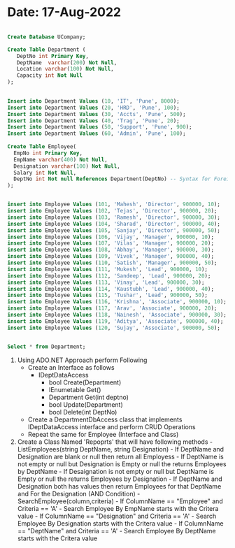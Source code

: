﻿# Date: 17-Aug-2022

```` sql

Create Database UCompany;

Create Table Department (
   DeptNo int Primary Key,
   DeptName  varchar(200) Not Null,
   Location varchar(100) Not Null,
   Capacity int Not Null 
);

 
Insert into Department Values (10, 'IT', 'Pune', 8000);
Insert into Department Values (20, 'HRD', 'Pune', 100);
Insert into Department Values (30, 'Accts', 'Pune', 500);
Insert into Department Values (40, 'Trag', 'Pune', 20);
Insert into Department Values (50, 'Support', 'Pune', 900);
Insert into Department Values (60, 'Admin', 'Pune', 100);
 
Create Table Employee(
  EmpNo int Primary Key,
  EmpName varchar(400) Not Null,
  Designation varchar(100) Not Null,
  Salary int Not Null,
  DeptNo int Not null References Department(DeptNo) -- Syntax for Foreign Key
);


insert into Employee Values (101, 'Mahesh', 'Director', 900000, 10);
insert into Employee Values (102, 'Tejas', 'Director', 900000, 20);
insert into Employee Values (103, 'Ramesh', 'Director', 900000, 30);
insert into Employee Values (104, 'Sharad', 'Director', 900000, 40);
insert into Employee Values (105, 'Sanjay', 'Director', 900000, 50);
insert into Employee Values (106, 'Vijay', 'Manager', 900000, 10);
insert into Employee Values (107, 'Vilas', 'Manager', 900000, 20);
insert into Employee Values (108, 'Abhay', 'Manager', 900000, 30);
insert into Employee Values (109, 'Vivek', 'Manager', 900000, 40);
insert into Employee Values (110, 'Satish', 'Manager', 900000, 50);
insert into Employee Values (111, 'Mukesh', 'Lead', 900000, 10);
insert into Employee Values (112, 'Sandeep', 'Lead', 900000, 20);
insert into Employee Values (113, 'Vinay', 'Lead', 900000, 30);
insert into Employee Values (114, 'Kaustubh', 'Lead', 900000, 40);
insert into Employee Values (115, 'Tushar', 'Lead', 900000, 50);
insert into Employee Values (116, 'Krishna', 'Associate', 900000, 10);
insert into Employee Values (117, 'Arav', 'Associate', 900000, 20);
insert into Employee Values (118, 'Nainesh', 'Associate', 900000, 30);
insert into Employee Values (119, 'Aditya', 'Associate', 900000, 40);
insert into Employee Values (120, 'Sujay', 'Associate', 900000, 50);


Select * from Department;

````


1. Using ADO.NET Approach perform Following
    - Create an Interface as follows
        - IDeptDataAccess
            - bool Create(Department)
            - IEnumetable <Department>Get()
            - Department Get(int deptno)
            - bool Update(Department)
            - bool Delete(int DeptNo)
    - Create a DepartmentDbAccess class that implements IDeptDataAccess interface and perform CRUD Operations
    - Repeat the same for Employee (Interface and Class)
2. Create a Class Named 'Repoprts' that will have following methods
        - ListEmployees(string DeptName, string Designation)
            - If DeptName and Designation are blank or null then return all Employess
            - If DeptName is not empty or null but Designation is Empty or null the returns Employees by DeptName
            - If Desaignation is not empty or null but DeptName is Empty or null the returns Employees by Designation
            - If DeptName and Designation both has values then return Employees for that DeptName and For the Designation (AND Condition)
        - SearchEmployee(column,criteria)
            - If ColumnName == "Employee" and Criteria == 'A'
                - Search Employee By EmpName starts with the Critera value
            - If ColumnName == "Designation" and Criteria == 'A'
                - Search Employee By Designation starts with the Critera value
            - If ColumnName == "DeptName" and Criteria == 'A'
                - Search Employee By DeptName starts with the Critera value
        
            